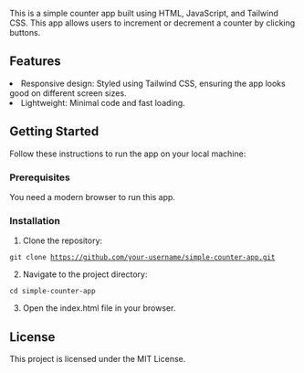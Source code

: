 This is a simple counter app built using HTML, JavaScript, and Tailwind CSS. This app allows users to increment or decrement a counter by clicking buttons.

<h2>Features</h2>
<li>Responsive design: Styled using Tailwind CSS, ensuring the app looks good on different screen sizes.</li>
<li>Lightweight: Minimal code and fast loading.</li>

<h2>Getting Started</h2>
Follow these instructions to run the app on your local machine:
<h3>Prerequisites</h3>
You need a modern browser to run this app.

<h3>Installation</h3>

1. Clone the repository:

<code>git clone https://github.com/your-username/simple-counter-app.git</code>

2. Navigate to the project directory:

<code>cd simple-counter-app</code>

3. Open the index.html file in your browser.

<h2>License</h2>
This project is licensed under the MIT License.
